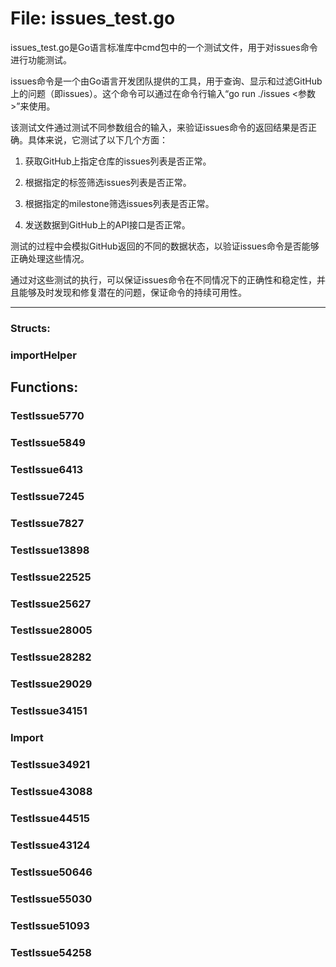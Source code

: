 # File: issues_test.go

issues_test.go是Go语言标准库中cmd包中的一个测试文件，用于对issues命令进行功能测试。

issues命令是一个由Go语言开发团队提供的工具，用于查询、显示和过滤GitHub上的问题（即issues）。这个命令可以通过在命令行输入“go run ./issues <参数>”来使用。

该测试文件通过测试不同参数组合的输入，来验证issues命令的返回结果是否正确。具体来说，它测试了以下几个方面：

1. 获取GitHub上指定仓库的issues列表是否正常。

2. 根据指定的标签筛选issues列表是否正常。

3. 根据指定的milestone筛选issues列表是否正常。

4. 发送数据到GitHub上的API接口是否正常。

测试的过程中会模拟GitHub返回的不同的数据状态，以验证issues命令是否能够正确处理这些情况。

通过对这些测试的执行，可以保证issues命令在不同情况下的正确性和稳定性，并且能够及时发现和修复潜在的问题，保证命令的持续可用性。




---

### Structs:

### importHelper





## Functions:

### TestIssue5770





### TestIssue5849





### TestIssue6413





### TestIssue7245





### TestIssue7827





### TestIssue13898





### TestIssue22525





### TestIssue25627





### TestIssue28005





### TestIssue28282





### TestIssue29029





### TestIssue34151





### Import





### TestIssue34921





### TestIssue43088





### TestIssue44515





### TestIssue43124





### TestIssue50646





### TestIssue55030





### TestIssue51093





### TestIssue54258





